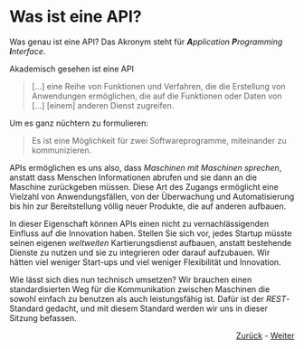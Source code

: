 # Was ist eine API?
Was genau ist eine API? Das Akronym steht für ***A**pplication **P**rogramming **I**nterface*.

Akademisch gesehen ist eine API 

> [...] eine Reihe von Funktionen und Verfahren, die die Erstellung von Anwendungen ermöglichen, die auf die Funktionen oder Daten von [...] [einem] anderen Dienst zugreifen.

Um es ganz nüchtern zu formulieren:
> Es ist eine Möglichkeit für zwei Softwareprogramme, miteinander zu kommunizieren. 

APIs ermöglichen es uns also, dass *Maschinen mit Maschinen sprechen*, anstatt dass Menschen Informationen abrufen und sie dann an die Maschine zurückgeben müssen. Diese Art des Zugangs ermöglicht eine Vielzahl von Anwendungsfällen, von der Überwachung und Automatisierung bis hin zur Bereitstellung völlig neuer Produkte, die auf anderen aufbauen. 

In dieser Eigenschaft können APIs einen nicht zu vernachlässigenden Einfluss auf die Innovation haben. Stellen Sie sich vor, jedes Startup müsste seinen eigenen *weltweiten* Kartierungsdienst aufbauen, anstatt bestehende Dienste zu nutzen und sie zu integrieren oder darauf aufzubauen. Wir hätten viel weniger Start-ups und viel weniger Flexibilität und Innovation.

Wie lässt sich dies nun technisch umsetzen? Wir brauchen einen standardisierten Weg für die Kommunikation zwischen Maschinen
die sowohl einfach zu benutzen als auch leistungsfähig ist. Dafür ist der *REST*-Standard gedacht, und mit diesem Standard werden wir uns in dieser Sitzung befassen.

<div align="right">
   
   [Zurück](Readme.md) - [Weiter](what_is_REST.md)
</div>
